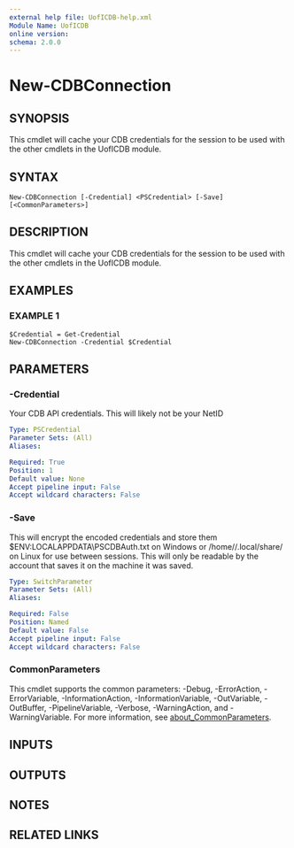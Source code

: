 ```yaml
---
external help file: UofICDB-help.xml
Module Name: UofICDB
online version:
schema: 2.0.0
---
```


# New-CDBConnection

## SYNOPSIS
This cmdlet will cache your CDB credentials for the session to be used with the other cmdlets in the UofICDB module.

## SYNTAX

```
New-CDBConnection [-Credential] <PSCredential> [-Save] [<CommonParameters>]
```

## DESCRIPTION
This cmdlet will cache your CDB credentials for the session to be used with the other cmdlets in the UofICDB module.

## EXAMPLES

### EXAMPLE 1
```
$Credential = Get-Credential
New-CDBConnection -Credential $Credential
```

## PARAMETERS

### -Credential
Your CDB API credentials.
This will likely not be your NetID

```yaml
Type: PSCredential
Parameter Sets: (All)
Aliases:

Required: True
Position: 1
Default value: None
Accept pipeline input: False
Accept wildcard characters: False
```

### -Save
This will encrypt the encoded credentials and store them $ENV:LOCALAPPDATA\PSCDBAuth.txt on Windows or /home//.local/share/ on Linux for use between sessions.
This will only be readable by the account that saves it on the machine it was saved.

```yaml
Type: SwitchParameter
Parameter Sets: (All)
Aliases:

Required: False
Position: Named
Default value: False
Accept pipeline input: False
Accept wildcard characters: False
```

### CommonParameters
This cmdlet supports the common parameters: -Debug, -ErrorAction, -ErrorVariable, -InformationAction, -InformationVariable, -OutVariable, -OutBuffer, -PipelineVariable, -Verbose, -WarningAction, and -WarningVariable. For more information, see [about_CommonParameters](http://go.microsoft.com/fwlink/?LinkID=113216).

## INPUTS

## OUTPUTS

## NOTES

## RELATED LINKS
